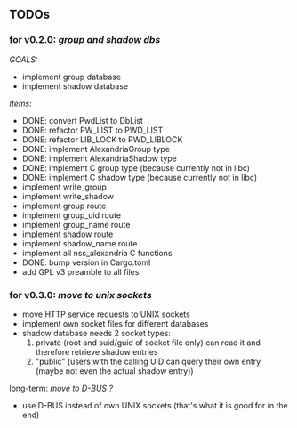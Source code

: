 ## TODOs

### for v0.2.0: *group and shadow dbs*
*GOALS:*
- implement group database
- implement shadow database

*Items:*
- DONE: convert PwdList to DbList<T>
- DONE: refactor PW_LIST to PWD_LIST
- DONE: refactor LIB_LOCK to PWD_LIBLOCK
- DONE: implement AlexandriaGroup type
- DONE: implement AlexandriaShadow type
- DONE: implement C group type (because currently not in libc)
- DONE: implement C shadow type (because currently not in libc)
- implement write_group
- implement write_shadow
- implement group route
- implement group_uid route
- implement group_name route
- implement shadow route
- implement shadow_name route
- implement all nss_alexandria C functions
- DONE: bump version in Cargo.toml
- add GPL v3 preamble to all files

### for v0.3.0: *move to unix sockets*
- move HTTP service requests to UNIX sockets
- implement own socket files for different databases
- shadow database needs 2 socket types:
  1. private (root and suid/guid of socket file only) can read it and therefore retrieve shadow entries
  2. "public" (users with the calling UID can query their own entry (maybe not even the actual shadow entry))

long-term: *move to D-BUS ?*
- use D-BUS instead of own UNIX sockets (that's what it is good for in the end)
